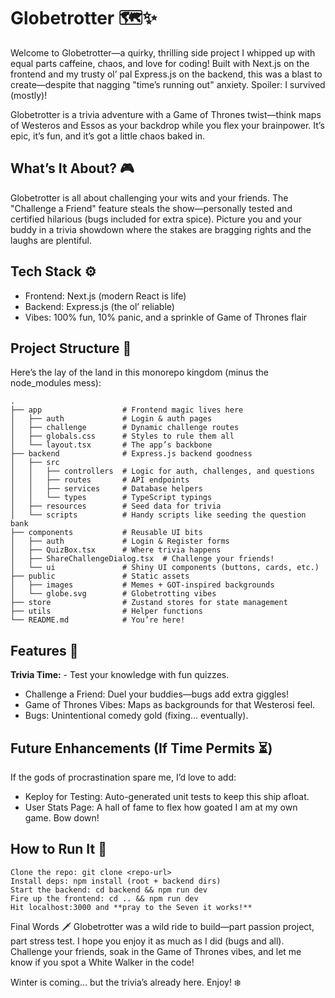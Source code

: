 # Globetrotter 🗺️✨
Welcome to Globetrotter—a quirky, thrilling side project I whipped up with equal parts caffeine, chaos, and love for coding! Built with Next.js on the frontend and my trusty ol’ pal Express.js on the backend, this was a blast to create—despite that nagging "time’s running out" anxiety. Spoiler: I survived (mostly)!

Globetrotter is a trivia adventure with a Game of Thrones twist—think maps of Westeros and Essos as your backdrop while you flex your brainpower. It’s epic, it’s fun, and it’s got a little chaos baked in.

## What’s It About? 🎮
Globetrotter is all about challenging your wits and your friends. The "Challenge a Friend" feature steals the show—personally tested and certified hilarious (bugs included for extra spice). Picture you and your buddy in a trivia showdown where the stakes are bragging rights and the laughs are plentiful.

## Tech Stack ⚙️
- Frontend: Next.js (modern React is life)
- Backend: Express.js (the ol’ reliable)
- Vibes: 100% fun, 10% panic, and a sprinkle of Game of Thrones flair

## Project Structure 🏰
Here’s the lay of the land in this monorepo kingdom (minus the node_modules mess):


```
.
├── app                  # Frontend magic lives here
│   ├── auth             # Login & auth pages
│   ├── challenge        # Dynamic challenge routes
│   ├── globals.css      # Styles to rule them all
│   └── layout.tsx       # The app’s backbone
├── backend              # Express.js backend goodness
│   ├── src
│   │   ├── controllers  # Logic for auth, challenges, and questions
│   │   ├── routes       # API endpoints
│   │   ├── services     # Database helpers
│   │   └── types        # TypeScript typings
│   ├── resources        # Seed data for trivia
│   └── scripts          # Handy scripts like seeding the question bank
├── components           # Reusable UI bits
│   ├── auth             # Login & Register forms
│   ├── QuizBox.tsx      # Where trivia happens
│   ├── ShareChallengeDialog.tsx  # Challenge your friends!
│   └── ui               # Shiny UI components (buttons, cards, etc.)
├── public               # Static assets
│   ├── images           # Memes + GOT-inspired backgrounds
│   └── globe.svg        # Globetrotting vibes
├── store                # Zustand stores for state management
├── utils                # Helper functions
└── README.md            # You’re here!
```

## Features 🌟
**Trivia Time:** - Test your knowledge with fun quizzes.
- Challenge a Friend: Duel your buddies—bugs add extra giggles!
- Game of Thrones Vibes: Maps as backgrounds for that Westerosi feel.
- Bugs: Unintentional comedy gold (fixing… eventually).


## Future Enhancements (If Time Permits ⏳)
If the gods of procrastination spare me, I’d love to add:

- Keploy for Testing: Auto-generated unit tests to keep this ship afloat.
- User Stats Page: A hall of fame to flex how goated I am at my own game. Bow down!

## How to Run It 🚀
```
Clone the repo: git clone <repo-url>
Install deps: npm install (root + backend dirs)
Start the backend: cd backend && npm run dev
Fire up the frontend: cd .. && npm run dev
Hit localhost:3000 and **pray to the Seven it works!**
```
Final Words 🗡️
Globetrotter was a wild ride to build—part passion project, part stress test. I hope you enjoy it as much as I did (bugs and all). Challenge your friends, soak in the Game of Thrones vibes, and let me know if you spot a White Walker in the code!

Winter is coming… but the trivia’s already here. Enjoy! ❄️